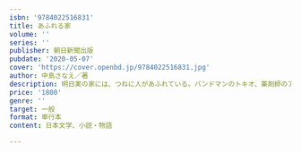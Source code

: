 ```yaml
---
isbn: '9784022516831'
title: あふれる家
volume: ''
series: ''
publisher: 朝日新聞出版
pubdate: '2020-05-07'
cover: 'https://cover.openbd.jp/9784022516831.jpg'
author: 中島さなえ／著
description: 明日実の家には、つねに人があふれている。バンドマンのトキオ、薬剤師のアキちゃんら両親の友達だけでなく、見知らぬ大人が平気で寝
price: '1800'
genre: ''
target: 一般
format: 単行本
content: 日本文学、小説・物語

---
```

